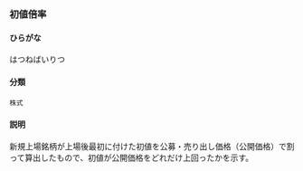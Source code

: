 <div style="display:none;">

## [あ行](securities-terms?id=あ行)
## [か行](securities-terms?id=か行)
## [さ行](securities-terms?id=さ行)
## [た行](securities-terms?id=た行)
## [な行](securities-terms?id=な行)
## [は行](securities-terms?id=は行)

</div>

### 初値倍率

#### ひらがな

はつねばいりつ

#### 分類

`株式`

#### 説明

新規上場銘柄が上場後最初に付けた初値を公募・売り出し価格（公開価格）で割って算出したもので、初値が公開価格をどれだけ上回ったかを示す。

<div style="display:none;">

## [ま行](securities-terms?id=ま行)
## [や行](securities-terms?id=や行)
## [ら行](securities-terms?id=ら行)
## [わ行](securities-terms?id=わ行)
## [英数字・記号](securities-terms?id=英数字・記号)

</div>

